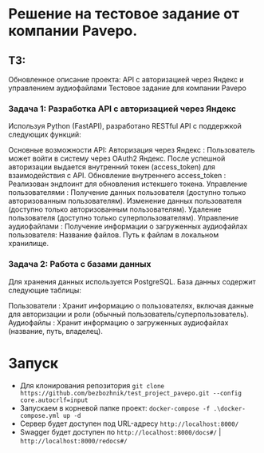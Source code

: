 # Решение на тестовое задание от компании Pavepo.

## ТЗ:

Обновленное описание проекта: API с авторизацией через Яндекс и управлением аудиофайлами
Тестовое задание для компании Pavepo
### Задача 1: Разработка API с авторизацией через Яндекс
Используя Python (FastAPI), разработано RESTful API с поддержкой следующих функций:

Основные возможности API:
Авторизация через Яндекс :
Пользователь может войти в систему через OAuth2 Яндекс.
После успешной авторизации выдается внутренний токен (access_token) для взаимодействия с API.
Обновление внутреннего access_token :
Реализован эндпоинт для обновления истекшего токена.
Управление пользователями :
Получение данных пользователя (доступно только авторизованным пользователям).
Изменение данных пользователя (доступно только авторизованным пользователям).
Удаление пользователя (доступно только суперпользователям).
Управление аудиофайлами :
Получение информации о загруженных аудиофайлах пользователя:
Название файлов.
Путь к файлам в локальном хранилище.
### Задача 2: Работа с базами данных
Для хранения данных используется PostgreSQL. База данных содержит следующие таблицы:

Пользователи :
Хранит информацию о пользователях, включая данные для авторизации и роли (обычный пользователь/суперпользователь).
Аудиофайлы :
Хранит информацию о загруженных аудиофайлах (название, путь, владелец).
# Запуск
- Для клонирования репозитория
`git clone https://github.com/bezbozhnik/test_project_pavepo.git --config core.autocrlf=input`
- Запускаем в корневой папке проект:
`docker-compose -f .\docker-compose.yml up -d`
- Сервер будет доступен под URL-адресу `http://localhost:8000/`
- Swagger будет доступен по `http://localhost:8000/docs#/` | `http://localhost:8000/redocs#/`

